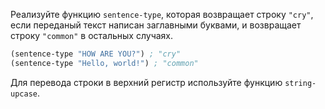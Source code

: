 
Реализуйте функцию `sentence-type`, которая возвращает строку `"cry"`, если переданый текст написан заглавными буквами, и возвращает строку `"common"` в остальных случаях.

```scheme
(sentence-type "HOW ARE YOU?") ; "cry"
(sentence-type "Hello, world!") ; "common"
```

Для перевода строки в верхний регистр используйте функцию `string-upcase`.
